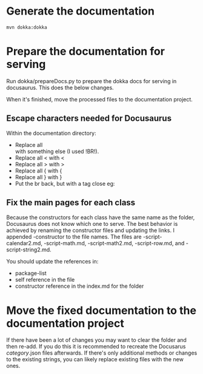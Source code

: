 # Generate the documentation
```
mvn dokka:dokka
```
# Prepare the documentation for serving

Run dokka/prepareDocs.py to prepare the dokka docs for serving in docusaurus. This does the below changes.

When it's finished, move the processed files to the documentation project.

## Escape characters needed for Docusaurus

Within the documentation directory:
* Replace all <br> with something else (I used !BR!).
* Replace all < with &lt;
* Replace all > with &gt;
* Replace all { with &#123;
* Replace all } with &#125;
* Put the br back, but with a tag close eg: <br/>

## Fix the main pages for each class

Because the constructors for each class have the same name as the folder, Docusaurus does not know which one to serve. The best behavior is achieved by renaming the constructor files and updating the links. I appended -constructor to the file names. The files are -script-calendar2.md, -script-math.md, -script-math2.md, -script-row.md, and -script-string2.md.

You should update the references in:
* package-list
* self reference in the file
* constructor reference in the index.md for the folder

# Move the fixed documentation to the documentation project

If there have been a lot of changes you may want to clear the folder and then re-add. If you do this it is recommended to recreate the Docusarus _category_.json files afterwards. If there's only additional methods or changes to the existing strings, you can likely replace existing files with the new ones.